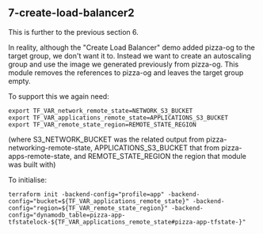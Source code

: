 
## 7-create-load-balancer2

This is further to the previous section 6.

In reality, although the "Create Load Balancer" demo added pizza-og to the target
group, we don't want it to. Instead we want to create an autoscaling group and use
the image we generated previously from pizza-og. This module removes the references
to pizza-og and leaves the target group empty.

To support this we again need:

    export TF_VAR_network_remote_state=NETWORK_S3_BUCKET
	export TF_VAR_applications_remote_state=APPLICATIONS_S3_BUCKET
	export TF_VAR_remote_state_region=REMOTE_STATE_REGION

(where S3_NETWORK_BUCKET was the related output from pizza-networking-remote-state,
APPLICATIONS_S3_BUCKET that from pizza-apps-remote-state, and REMOTE_STATE_REGION
the region that module was built with)

To initialise:

    terraform init -backend-config="profile=app" -backend-config="bucket=${TF_VAR_applications_remote_state}" -backend-config="region=${TF_VAR_remote_state_region}" -backend-config="dynamodb_table=pizza-app-tfstatelock-${TF_VAR_applications_remote_state#pizza-app-tfstate-}"


